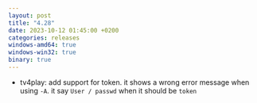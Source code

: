 ```yaml
---
layout: post
title: "4.28"
date: 2023-10-12 01:45:00 +0200
categories: releases
windows-amd64: true
windows-win32: true
binary: true
---
```


* tv4play: add support for token. it shows a wrong error message when using `-A`. it say `User / passwd` when it should be `token`